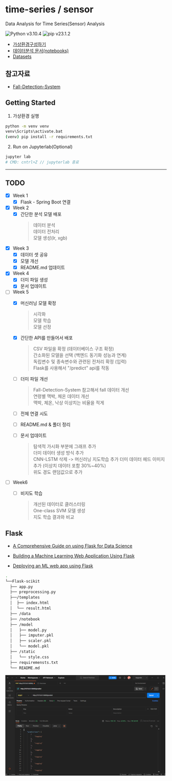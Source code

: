 # time-series / sensor

Data Analysis for Time Series(Sensor) Analysis

![Python v3.10.4](https://img.shields.io/badge/python-v3.10.4-3670A0?style=flat&logo=python&logoColor=ffdd54)
![pip v23.1.2](https://img.shields.io/badge/pip-v23.1.2-3670A0?style=flat&logo=python&logoColor=ffdd54)

- [가상환경구성하기](#)
- [데이터분석 문서(notebooks)](#)
- [Datasets](#dataset-보류)

## 참고자료

- [Fall-Detection-System](#)

## Getting Started

1. 가상환경 실행

```bash
python -m venv venv
venv\Scripts\activate.bat
(venv) pip install -r requirements.txt
```

2. Run on Jupyterlab(Optional)

```bash
jupyter lab
# CMD: cntrl+Z // jupyterlab 종료
```

---

## TODO

- [X] Week 1
  - [X] Flask - Spring Boot 연결  
  
- [x] Week 2
  - [x] 간단한 분석 모델 배포 
    > 데이터 분석   
  데이터 전처리  
  모델 생성(lr, xgb)  
  
- [X] Week 3
  - [x] 데이터 셋 공유
  - [x] 모델 개선
  - [x] README.md 업데이트  

- [X] Week 4
  - [X] 더미 파일 생성
  - [X] 문서 업데이트  

- [ ] Week 5
  - [X] 머신러닝 모델 확정
    > 시각화  
모델 학습  
모델 선정 

  - [X] 간단한 API를 만들어서 배포
    > CSV 파일을 확정 (데이터베이스 구조 확정)  
간소화된 모델을 선택 (백엔드 동기화 성능과 연계)  
독립변수 및 종속변수와 관련된 전처리 확정 (입력)  
Flask를 사용해서 "/predict" api를 작동  

  - [ ] 더미 파일 개선
    > Fall-Detection-System 참고해서 fall 데이터 개선  
연령별 맥박, 체온 데이터 개선  
맥박, 체온, 낙상 이상치는 비율을 적게
    
  - [ ] 전체 연결 시도
  - [ ] README.md & 폴더 정리
  - [ ] 문서 업데이트
    > 탐색적 가시화 부분에 그래프 추가  
더미 데이터 생성 방식 추가  
CNN-LSTM 삭제 -> 머신러닝 지도학습 추가
더미 데이터 헤드 이미지 추가 (이상치 데이터 포함 30%~40%)  
위도 경도 랜덤값으로 추가

- [ ] Week6
  - [ ] 비지도 학습
    > 개선된 데이터로 클러스터링  
One-class SVM 모델 생성  
지도 학습 결과와 비교
    
  
## Flask

- [A Comprehensive Guide on using Flask for Data Science](https://www.analyticsvidhya.com/blog/2021/10/a-comprehensive-guide-on-using-flask-for-data-science/)

- [Building a Machine Learning Web Application Using Flask](https://towardsdatascience.com/building-a-machine-learning-web-application-using-flask-29fa9ea11dac)

- [Deploying an ML web app using Flask](https://levelup.gitconnected.com/deploying-ml-web-app-using-flask-334367735777)

```bash
.
└──Flask-scikit
  ├── app.py
  ├── preprocessing.py
  ├──/templates
  │  ├── index.html
  │  └── result.html
  ├── /data
  ├── /notebook
  ├── /model
  │   ├── model.py
  │   ├── imputer.pkl
  │   ├── scaler.pkl
  │   └── model.pkl
  ├── /static
  │   └── style.css
  ├── requiremensts.txt
  └── README.md
```

<img width="500" src="https://github.com/DANU011/Project/blob/main/DA/assets/20230524_1st_result.png"/>
